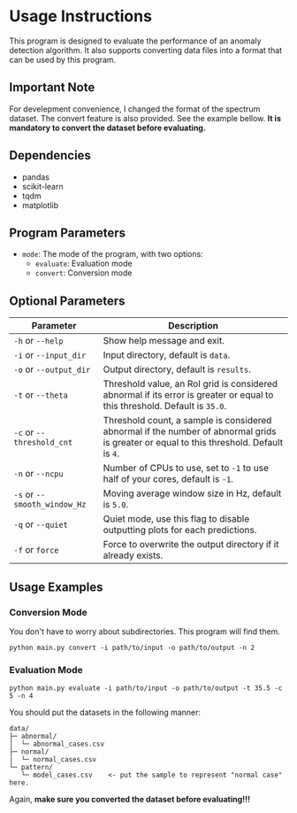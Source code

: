 # Usage Instructions
This program is designed to evaluate the performance of an anomaly detection algorithm. It also supports converting data files into a format that can be used by this program.

## Important Note
For develepment convenience, I changed the format of the spectrum dataset. The convert feature is also provided. See the example bellow.
**It is mandatory to convert the dataset before evaluating.**

## Dependencies
* pandas
* scikit-learn
* tqdm
* matplotlib

## Program Parameters

* `mode`: The mode of the program, with two options:
  * `evaluate`: Evaluation mode
  * `convert`: Conversion mode


## Optional Parameters
| Parameter | Description |
| --- | --- |
| `-h` or `--help` | Show help message and exit. |
| `-i` or `--input_dir` | Input directory, default is `data`. |
| `-o` or `--output_dir` | Output directory, default is `results`. |
| `-t` or `--theta` | Threshold value, an RoI grid is considered abnormal if its error is greater or equal to this threshold. Default is `35.0`. |
| `-c` or `--threshold_cnt` | Threshold count, a sample is considered abnormal if the number of abnormal grids is greater or equal to this threshold. Default is `4`. |
| `-n` or `--ncpu` | Number of CPUs to use, set to `-1` to use half of your cores, default is `-1`. |
| `-s` or `--smooth_window_Hz` | Moving average window size in Hz, default is `5.0`. |
| `-q` or `--quiet` | Quiet mode, use this flag to disable outputting plots for each predictions. |
| `-f` or `force` | Force to overwrite the output directory if it already exists. |


## Usage Examples
### Conversion Mode
You don't have to worry about subdirectories. This program will find them.
```
python main.py convert -i path/to/input -o path/to/output -n 2
```
### Evaluation Mode
```
python main.py evaluate -i path/to/input -o path/to/output -t 35.5 -c 5 -n 4
```
You should put the datasets in the following manner:
```
data/
├─ abnormal/
│  └─ abnormal_cases.csv
├─ normal/
│  └─ normal_cases.csv
└─ pattern/
   └─ model_cases.csv    <- put the sample to represent "normal case" here.
```
Again, **make sure you converted the dataset before evaluating!!!**
